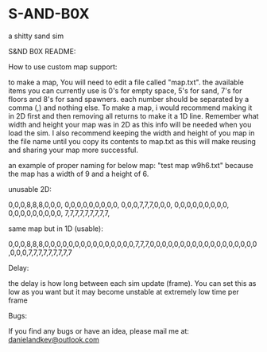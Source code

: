 # S-AND-B0X
a shitty sand sim

S&ND B0X README:

How to use custom map support:

to make a map, You will need to edit a file called "map.txt". the available items you can currently use is 0's for empty space, 5's for sand, 7's for floors and 8's for sand spawners. each number should be separated by a comma (,) and nothing else. To make a map, i would recommend making it in 2D first and then removing all returns to make it a 1D line. Remember what width and height your map was in 2D as this info will be needed when you load the sim. I also recommend keeping the width and height of you map in the file name until you copy its contents to map.txt as this will make reusing and sharing your map more successful. 


an example of proper naming for below map: "test map w9h6.txt" because the map has a width of 9 and a height of 6.

unusable 2D:

0,0,0,8,8,8,0,0,0,
0,0,0,0,0,0,0,0,0,
0,0,0,7,7,7,0,0,0,
0,0,0,0,0,0,0,0,0,
0,0,0,0,0,0,0,0,0,
7,7,7,7,7,7,7,7,7,


same map but in 1D (usable):

0,0,0,8,8,8,0,0,0,0,0,0,0,0,0,0,0,0,0,0,0,7,7,7,0,0,0,0,0,0,0,0,0,0,0,0,0,0,0,0,0,0,0,0,0,7,7,7,7,7,7,7,7,7



Delay:

the delay is how long between each sim update (frame). You can set this as low as you want but it may become unstable at extremely low time per frame


Bugs:

If you find any bugs or have an idea, please mail me at: danielandkev@outlook.com
